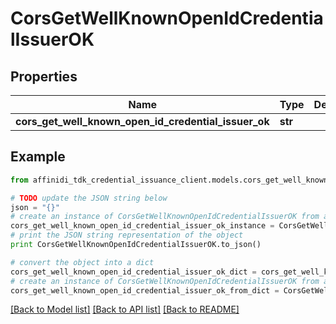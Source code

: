 # CorsGetWellKnownOpenIdCredentialIssuerOK

## Properties

| Name                                                 | Type    | Description | Notes      |
| ---------------------------------------------------- | ------- | ----------- | ---------- |
| **cors_get_well_known_open_id_credential_issuer_ok** | **str** |             | [optional] |

## Example

```python
from affinidi_tdk_credential_issuance_client.models.cors_get_well_known_open_id_credential_issuer_ok import CorsGetWellKnownOpenIdCredentialIssuerOK

# TODO update the JSON string below
json = "{}"
# create an instance of CorsGetWellKnownOpenIdCredentialIssuerOK from a JSON string
cors_get_well_known_open_id_credential_issuer_ok_instance = CorsGetWellKnownOpenIdCredentialIssuerOK.from_json(json)
# print the JSON string representation of the object
print CorsGetWellKnownOpenIdCredentialIssuerOK.to_json()

# convert the object into a dict
cors_get_well_known_open_id_credential_issuer_ok_dict = cors_get_well_known_open_id_credential_issuer_ok_instance.to_dict()
# create an instance of CorsGetWellKnownOpenIdCredentialIssuerOK from a dict
cors_get_well_known_open_id_credential_issuer_ok_from_dict = CorsGetWellKnownOpenIdCredentialIssuerOK.from_dict(cors_get_well_known_open_id_credential_issuer_ok_dict)
```

[[Back to Model list]](../README.md#documentation-for-models) [[Back to API list]](../README.md#documentation-for-api-endpoints) [[Back to README]](../README.md)
